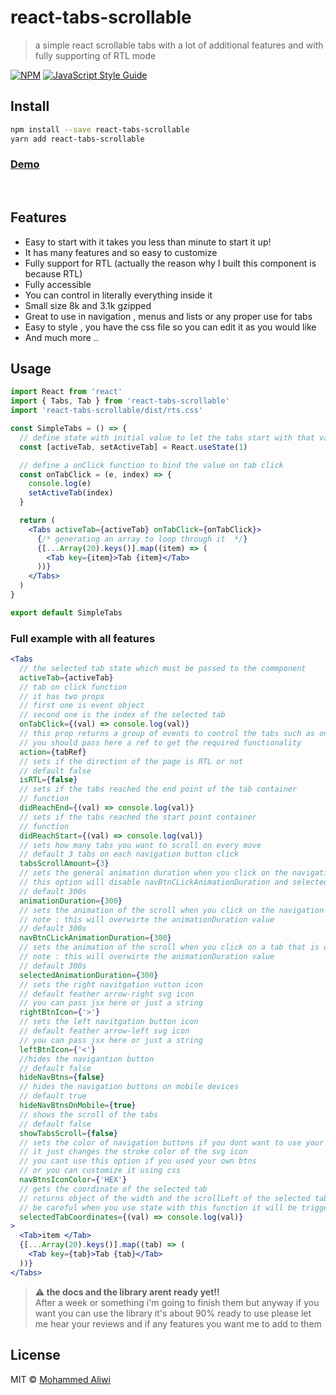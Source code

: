 # react-tabs-scrollable

> a simple react scrollable tabs with a lot of additional features and with fully supporting of RTL mode

[![NPM](https://img.shields.io/npm/v/react-tabs-scrollable.svg)](https://www.npmjs.com/package/react-tabs-scrollable) [![JavaScript Style Guide](https://img.shields.io/badge/code_style-standard-brightgreen.svg)](https://standardjs.com)

## Install

```bash
npm install --save react-tabs-scrollable
yarn add react-tabs-scrollable
```

### <a href="https://react-tabs-scrollable.vercel.app" target="_blank" rel="noopener"><span>Demo</span> </a>

<br/>

## Features

- Easy to start with it takes you less than minute to start it up!
- It has many features and so easy to customize
- Fully support for RTL (actually the reason why I built this component is because RTL)
- Fully accessible
- You can control in literally everything inside it
- Small size 8k and 3.1k gzipped
- Great to use in navigation , menus and lists or any proper use for tabs
- Easy to style , you have the css file so you can edit it as you would like
- And much more ..

## Usage

```jsx
import React from 'react'
import { Tabs, Tab } from 'react-tabs-scrollable'
import 'react-tabs-scrollable/dist/rts.css'

const SimpleTabs = () => {
  // define state with initial value to let the tabs start with that value
  const [activeTab, setActiveTab] = React.useState(1)

  // define a onClick function to bind the value on tab click
  const onTabClick = (e, index) => {
    console.log(e)
    setActiveTab(index)
  }

  return (
    <Tabs activeTab={activeTab} onTabClick={onTabClick}>
      {/* generating an array to loop through it  */}
      {[...Array(20).keys()].map((item) => (
        <Tab key={item}>Tab {item}</Tab>
      ))}
    </Tabs>
  )
}

export default SimpleTabs
```

### Full example with all features

```jsx
<Tabs
  // the selected tab state which must be passed to the commponent
  activeTab={activeTab}
  // tab on click function
  // it has two props
  // first one is event object
  // second one is the index of the selected tab
  onTabClick={(val) => console.log(val)}
  // this prop returns a group of events to control the tabs such as onLeftBtnClick , onRightBtnClick to control the tabs
  // you should pass here a ref to get the required functionality
  action={tabRef}
  // sets if the direction of the page is RTL or not
  // default false
  isRTL={false}
  // sets if the tabs reached the end point of the tab container
  // function
  didReachEnd={(val) => console.log(val)}
  // sets if the tabs reached the start point container
  // function
  didReachStart={(val) => console.log(val)}
  // sets how many tabs you want to scroll on every move
  // default 3 tabs on each navigation button click
  tabsScrollAmount={3}
  // sets the general animation duration when you click on the navigation buttons and when you click out the tabs view
  // this option will disable navBtnCLickAnimationDuration and selectedAnimationDuration
  // default 300s
  animationDuration={300}
  // sets the animation of the scroll when you click on the navigation buttons
  // note : this will overwirte the animationDuration value
  // default 300s
  navBtnCLickAnimationDuration={300}
  // sets the animation of the scroll when you click on a tab that is out of the view
  // note : this will overwirte the animationDuration value
  // default 300s
  selectedAnimationDuration={300}
  // sets the right navitgation vutton icon
  // default feather arrow-right svg icon
  // you can pass jsx here or just a string
  rightBtnIcon={'>'}
  // sets the left navitgation button icon
  // default feather arrow-left svg icon
  // you can pass jsx here or just a string
  leftBtnIcon={'<'}
  //hides the navigantion button
  // default false
  hideNavBtns={false}
  // hides the navigation buttons on mobile devices
  // default true
  hideNavBtnsOnMobile={true}
  // shows the scroll of the tabs
  // default false
  showTabsScroll={false}
  // sets the color of navigation buttons if you dont want to use your own
  // it just changes the stroke color of the svg icon
  // you cant use this option if you used your own btns
  // or you can customize it using css
  navBtnsIconColor={'HEX'}
  // gets the coordinate of the selected tab
  // returns object of the width and the scrollLeft of the selected tab
  // be careful when you use state with this function it will be triggered on every scroll movement and when the app rerenders
  selectedTabCoordinates={(val) => console.log(val)}
>
  <Tab>item </Tab>
  {[...Array(20).keys()].map((tab) => (
    <Tab key={tab}>Tab {tab}</Tab>
  ))}
</Tabs>
```

> **⚠ the docs and the library arent ready yet!!**  
> After a week or something i'm going to finish them but anyway if you want you can use the library it's about 90% ready to use
> please let me hear your reviews and if any features you want me to add to them

## License

MIT © [Mohammed Aliwi](https://github.com/Mood-al/react-tabs-scrollable)

